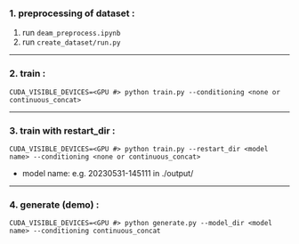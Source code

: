 ### 1. preprocessing of dataset :

1. run ```deam_preprocess.ipynb```
2. run ```create_dataset/run.py```
   
---
### 2. train :

```CUDA_VISIBLE_DEVICES=<GPU #> python train.py --conditioning <none or continuous_concat>```

---
### 3. train with restart_dir :

```CUDA_VISIBLE_DEVICES=<GPU #> python train.py --restart_dir <model name> --conditioning <none or continuous_concat>```

* model name: e.g. 20230531-145111 in ./output/

---
### 4. generate (demo) :

```CUDA_VISIBLE_DEVICES=<GPU #> python generate.py --model_dir <model name> --conditioning continuous_concat```
